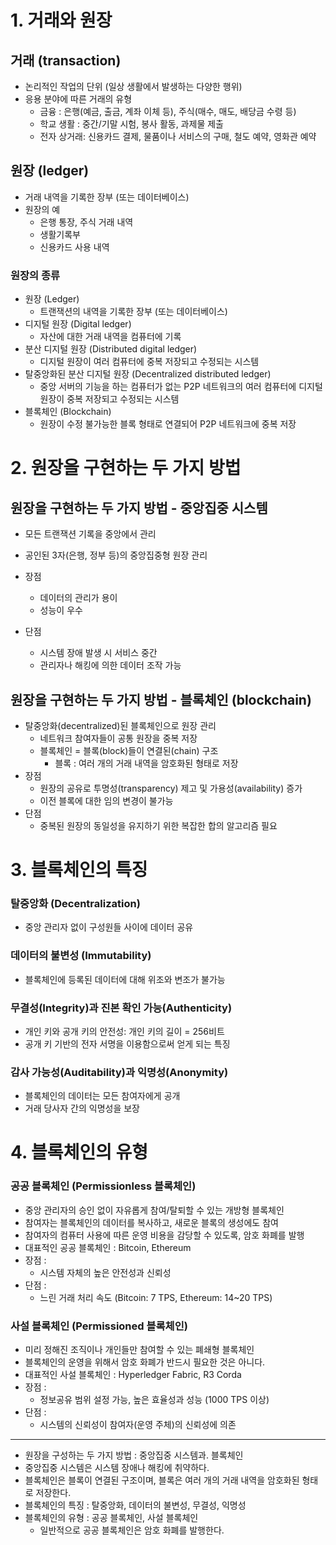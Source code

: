 # 1. 거래와 원장

## 거래 (transaction)

- 논리적인 작업의 단위 (일상 생활에서 발생하는 다양한 행위)
- 응용 분야에 따른 거래의 유형
    - 금융 : 은행(예금, 출금, 계좌 이체 등), 주식(매수, 매도, 배당금 수령 등)
    - 학교 생활 : 중간/기말 시험, 봉사 활동, 과제물 제출
    - 전자 상거래: 신용카드 결제, 물품이나 서비스의 구매, 철도 예약, 영화관 예약

## 원장 (ledger)

- 거래 내역을 기록한 장부 (또는 데이터베이스)
- 원장의 예
    - 은행 통장, 주식 거래 내역
    - 생활기록부
    - 신용카드 사용 내역

### 원장의 종류

- 원장 (Ledger)
    - 트랜잭션의 내역을 기록한 장부 (또는 데이터베이스)
- 디지털 원장 (Digital ledger)
    - 자산에 대한 거래 내역을 컴퓨터에 기록
- 분산 디지털 원장 (Distributed digital ledger)
    - 디지털 원장이 여러 컴퓨터에 중복 저장되고 수정되는 시스템
- 탈중앙화된 분산 디지털 원장 (Decentralized distributed ledger)
    - 중앙 서버의 기능을 하는 컴퓨터가 없는 P2P 네트워크의 여러 컴퓨터에 디지털 원장이 중복 저장되고 수정되는 시스템
- 블록체인 (Blockchain)
    - 원장이 수정 불가능한 블록 형태로 연결되어 P2P 네트워크에 중복 저장

# 2. 원장을 구현하는 두 가지 방법

## 원장을 구현하는 두 가지 방법 - 중앙집중 시스템

- 모든 트랜잭션 기록을 중앙에서 관리
- 공인된 3자(은행, 정부 등)의 중앙집중형 원장 관리

- 장점
    - 데이터의 관리가 용이
    - 성능이 우수
- 단점
    - 시스템 장애 발생 시 서비스 중간
    - 관리자나 해킹에 의한 데이터 조작 가능

## 원장을 구현하는 두 가지 방법 - 블록체인 (blockchain)

- 탈중앙화(decentralized)된 블록체인으로 원장 관리
    - 네트워크 참여자들이 공통 원장을 중복 저장
    - 블록체인 = 블록(block)들이 연결된(chain) 구조
        - 블록 : 여러 개의 거래 내역을 암호화된 형태로 저장
- 장점
    - 원장의 공유로 투명성(transparency) 제고 및 가용성(availability) 증가
    - 이전 블록에 대한 임의 변경이 불가능
- 단점
    - 중복된 원장의 동일성을 유지하기 위한 복잡한 합의 알고리즘 필요

# 3. 블록체인의 특징

### 탈중앙화 (Decentralization)

- 중앙 관리자 없이 구성원들 사이에 데이터 공유

### 데이터의 불변성 (Immutability)

- 블록체인에 등록된 데이터에 대해 위조와 변조가 불가능

### 무결성(Integrity)과 진본 확인 가능(Authenticity)

- 개인 키와 공개 키의 안전성: 개인 키의 길이 = 256비트
- 공개 키 기반의 전자 서명을 이용함으로써 얻게 되는 특징

### 감사 가능성(Auditability)과 익명성(Anonymity)

- 블록체인의 데이터는 모든 참여자에게 공개
- 거래 당사자 간의 익명성을 보장

# 4. 블록체인의 유형

### 공공 블록체인 (Permissionless 블록체인)

- 중앙 관리자의 승인 없이 자유롭게 참여/탈퇴할 수 있는 개방형 블록체인
- 참여자는 블록체인의 데이터를 복사하고, 새로운 블록의 생성에도 참여
- 참여자의 컴퓨터 사용에 따른 운영 비용을 감당할 수 있도록, 암호 화폐를 발행
- 대표적인 공공 블록체인 : Bitcoin, Ethereum
- 장점 :
    - 시스템 자체의 높은 안전성과 신뢰성
- 단점 :
    - 느린 거래 처리 속도 (Bitcoin: 7 TPS, Ethereum: 14~20 TPS)

### 사설 블록체인 (Permissioned 블록체인)

- 미리 정해진 조직이나 개인들만 참여할 수 있는 폐쇄형 블록체인
- 블록체인의 운영을 위해서 암호 화폐가 반드시 필요한 것은 아니다.
- 대표적인 사설 블록체인 : Hyperledger Fabric, R3 Corda
- 장점 :
    - 정보공유 범위 설정 가능, 높은 효율성과 성능 (1000 TPS 이상)
- 단점 :
    - 시스템의 신뢰성이 참여자(운영 주체)의 신뢰성에 의존

---

- 원장을 구성하는 두 가지 방법 : 중앙집중 시스템과. 블록체인
- 중앙집중 시스템은 시스템 장애나 해킹에 취약하다.
- 블록체인은 블록이 연결된 구조이며, 블록은 여러 개의 거래 내역을 암호화된 형태로 저장한다.
- 블록체인의 특징 : 탈중앙화, 데이터의 불변성, 무결성, 익명성
- 블록체인의 유형 : 공공 블록체인, 사설 블록체인
    - 일반적으로 공공 블록체인은 암호 화폐를 발행한다.